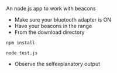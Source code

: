 An node.js app to work with beacons

* Make sure your bluetooth adapter is ON
* Have your beacons in the range
* From the download directory

```npm install```

```node test.js```

* Observe the selfexplanatory output


